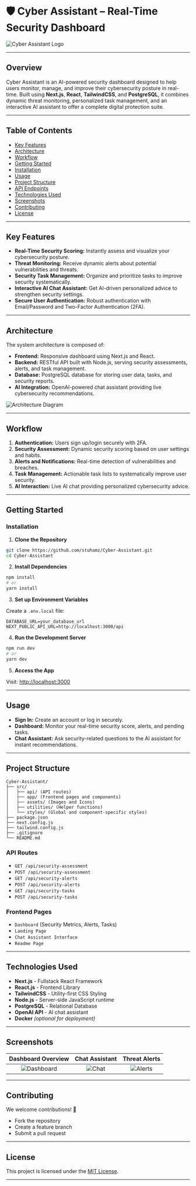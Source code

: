 # 🛡️ Cyber Assistant – Real-Time Security Dashboard

![Cyber Assistant Logo](your-logo-url-here)

---

## Overview
Cyber Assistant is an AI-powered security dashboard designed to help users monitor, manage, and improve their cybersecurity posture in real-time. Built using **Next.js**, **React**, **TailwindCSS**, and **PostgreSQL**, it combines dynamic threat monitoring, personalized task management, and an interactive AI assistant to offer a complete digital protection suite.

---

## Table of Contents
- [Key Features](#key-features)
- [Architecture](#architecture)
- [Workflow](#workflow)
- [Getting Started](#getting-started)
- [Installation](#installation)
- [Usage](#usage)
- [Project Structure](#project-structure)
- [API Endpoints](#api-routes)
- [Technologies Used](#technologies-used)
- [Screenshots](#screenshots)
- [Contributing](#contributing)
- [License](#license)

---

##  Key Features
- **Real-Time Security Scoring:** Instantly assess and visualize your cybersecurity posture.
- **Threat Monitoring:** Receive dynamic alerts about potential vulnerabilities and threats.
- **Security Task Management:** Organize and prioritize tasks to improve security systematically.
- **Interactive AI Chat Assistant:** Get AI-driven personalized advice to strengthen security settings.
- **Secure User Authentication:** Robust authentication with Email/Password and Two-Factor Authentication (2FA).

---

##  Architecture
The system architecture is composed of:
- **Frontend:** Responsive dashboard using Next.js and React.
- **Backend:** RESTful API built with Node.js, serving security assessments, alerts, and task management.
- **Database:** PostgreSQL database for storing user data, tasks, and security reports.
- **AI Integration:** OpenAI-powered chat assistant providing live cybersecurity recommendations.

![Architecture Diagram](your-architecture-image-url-here)

---

##  Workflow
1. **Authentication:** Users sign up/login securely with 2FA.
2. **Security Assessment:** Dynamic security scoring based on user settings and habits.
3. **Alerts and Notifications:** Real-time detection of vulnerabilities and breaches.
4. **Task Management:** Actionable task lists to systematically improve user security.
5. **AI Interaction:** Live AI chat providing personalized cybersecurity advice.

---

##  Getting Started

### Installation

1. **Clone the Repository**
```bash
git clone https://github.com/stuhamz/Cyber-Assistant.git
cd Cyber-Assistant
```

2. **Install Dependencies**
```bash
npm install
# or
yarn install
```

3. **Set up Environment Variables**

Create a `.env.local` file:
```env
DATABASE_URL=your_database_url
NEXT_PUBLIC_API_URL=http://localhost:3000/api
```

4. **Run the Development Server**
```bash
npm run dev
# or
yarn dev
```

5. **Access the App**

Visit: [http://localhost:3000](http://localhost:3000)

---

##  Usage
- **Sign In:** Create an account or log in securely.
- **Dashboard:** Monitor your real-time security score, alerts, and pending tasks.
- **Chat Assistant:** Ask security-related questions to the AI assistant for instant recommendations.

---

##  Project Structure
```
Cyber-Assistant/
├── src/
│   ├── api/ (API routes)
│   ├── app/ (Frontend pages and components)
│   ├── assets/ (Images and Icons)
│   ├── utilities/ (Helper functions)
│   └── styles/ (Global and component-specific styles)
├── package.json
├── next.config.js
├── tailwind.config.js
├── .gitignore
└── README.md
```

###  API Routes
- `GET /api/security-assessment`
- `POST /api/security-assessment`
- `GET /api/security-alerts`
- `POST /api/security-alerts`
- `GET /api/security-tasks`
- `POST /api/security-tasks`

###  Frontend Pages
- `Dashboard` (Security Metrics, Alerts, Tasks)
- `Landing Page`
- `Chat Assistant Interface`
- `Readme Page`

---

##  Technologies Used
- **Next.js** - Fullstack React Framework
- **React.js** - Frontend Library
- **TailwindCSS** - Utility-first CSS Styling
- **Node.js** - Server-side JavaScript runtime
- **PostgreSQL** - Relational Database
- **OpenAI API** - AI chat assistant
- **Docker** *(optional for deployment)*

---

##  Screenshots

| Dashboard Overview | Chat Assistant | Threat Alerts |
|:---:|:---:|:---:|
| ![Dashboard](your-dashboard-image-url) | ![Chat](your-chat-image-url) | ![Alerts](your-alerts-image-url) |

---

##  Contributing
We welcome contributions! 🚀
- Fork the repository
- Create a feature branch
- Submit a pull request

---

##  License
This project is licensed under the [MIT License](LICENSE).

---

